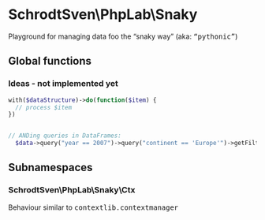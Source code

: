 # SchrodtSven\PhpLab\Snaky

Playground for managing data foo the “snaky way” (aka: <kbd>“pythonic”</kbd>)

## Global functions

### Ideas - not implemented yet
```php
with($dataStructure)->do(function($item) {
  // process $item
})


// ANDing queries in DataFrames:
  $data->query("year == 2007")->query("continent == 'Europe'")->getFiltered();
```
## Subnamespaces 


### SchrodtSven\PhpLab\Snaky\Ctx

Behaviour similar to <kbd>contextlib.contextmanager</kbd>